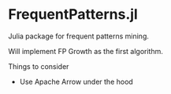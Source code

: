 # FrequentPatterns.jl
Julia package for frequent patterns mining.

Will implement FP Growth as the first algorithm.

Things to consider

* Use Apache Arrow under the hood
